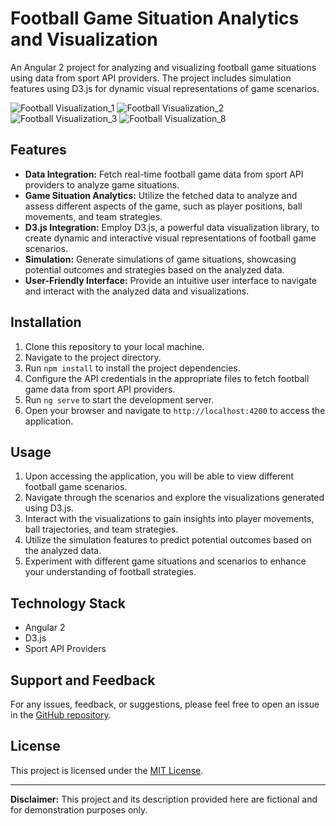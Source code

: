 # Football Game Situation Analytics and Visualization

An Angular 2 project for analyzing and visualizing football game situations using data from sport API providers. The project includes simulation features using D3.js for dynamic visual representations of game scenarios.

![Football Visualization_1](/src/assets/images/thumb1.png)
![Football Visualization_2](/src/assets/images/thumb2.png)
![Football Visualization_3](/src/assets/images/thumb3.png)
![Football Visualization_8](/src/assets/images/thumb8.png)


## Features

- **Data Integration:** Fetch real-time football game data from sport API providers to analyze game situations.
- **Game Situation Analytics:** Utilize the fetched data to analyze and assess different aspects of the game, such as player positions, ball movements, and team strategies.
- **D3.js Integration:** Employ D3.js, a powerful data visualization library, to create dynamic and interactive visual representations of football game scenarios.
- **Simulation:** Generate simulations of game situations, showcasing potential outcomes and strategies based on the analyzed data.
- **User-Friendly Interface:** Provide an intuitive user interface to navigate and interact with the analyzed data and visualizations.

## Installation

1. Clone this repository to your local machine.
2. Navigate to the project directory.
3. Run `npm install` to install the project dependencies.
4. Configure the API credentials in the appropriate files to fetch football game data from sport API providers.
5. Run `ng serve` to start the development server.
6. Open your browser and navigate to `http://localhost:4200` to access the application.

## Usage

1. Upon accessing the application, you will be able to view different football game scenarios.
2. Navigate through the scenarios and explore the visualizations generated using D3.js.
3. Interact with the visualizations to gain insights into player movements, ball trajectories, and team strategies.
4. Utilize the simulation features to predict potential outcomes based on the analyzed data.
5. Experiment with different game situations and scenarios to enhance your understanding of football strategies.

## Technology Stack

- Angular 2
- D3.js
- Sport API Providers

## Support and Feedback

For any issues, feedback, or suggestions, please feel free to open an issue in the [GitHub repository](link-to-your-repo).

## License

This project is licensed under the [MIT License](LICENSE).

---
**Disclaimer:** This project and its description provided here are fictional and for demonstration purposes only.
